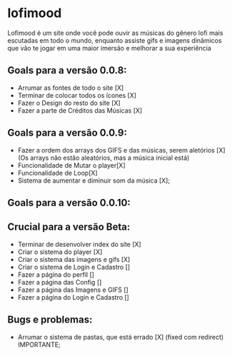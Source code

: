 # lofimood
   Lofimood é um site onde você pode ouvir as músicas do gênero lofi mais escutadas em todo o mundo, enquanto assiste gifs e imagens dinâmicos que vão te jogar em uma maior imersão e melhorar a sua experiência

## Goals para a versão 0.0.8:
* Arrumar as fontes de todo o site [X]
* Terminar de colocar todos os ícones [X]
* Fazer o Design do resto do site [X]
* Fazer a parte de Créditos das Músicas [X]


## Goals para a versão 0.0.9:
* Fazer a ordem dos arrays dos GIFS e das músicas, serem aletórios [X] (Os arrays não estão aleatórios, mas a música inicial está)
* Funcionalidade de Mutar o player[X]
* Funcionalidade de Loop[X]
* Sistema de aumentar e diminuir som da música [X];

## Goals para a versão 0.0.10:


## Crucial para a versão Beta:
* Terminar de desenvolver index do site [X]
* Criar o sistema do player [X]
* Criar o sistema das imagens e gifs [X]
* Criar o sistema de Login e Cadastro []
* Fazer a página do perfil []
* Fazer a página das Config []
* Fazer a página das Imagens e GIFS []
* Fazer a página do Login e Cadastro []

## Bugs e problemas:
* Arrumar o sistema de pastas, que está errado [X] (fixed com redirect) IMPORTANTE;